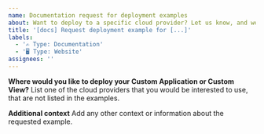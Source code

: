 ```yaml
---
name: Documentation request for deployment examples
about: Want to deploy to a specific cloud provider? Let us know, and we can provide you with an example.
title: '[docs] Request deployment example for [...]'
labels:
  - '✍️ Type: Documentation'
  - '🖥 Type: Website'
assignees: ''
---
```


**Where would you like to deploy your Custom Application or Custom View?**
List one of the cloud providers that you would be interested to use, that are not listed in the examples.

**Additional context**
Add any other context or information about the requested example.
